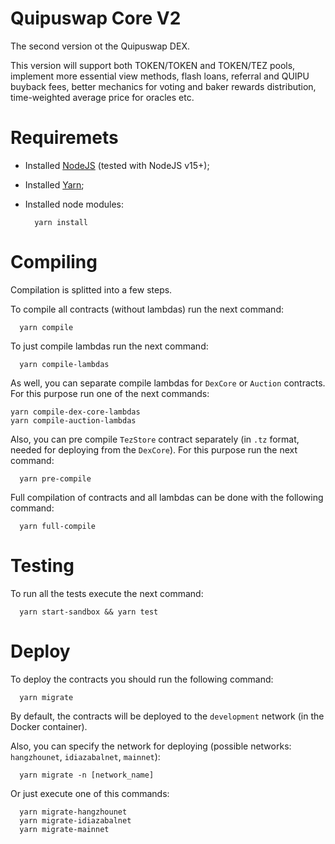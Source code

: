 # Quipuswap Core V2

The second version ot the Quipuswap DEX.

This version will support both TOKEN/TOKEN and TOKEN/TEZ pools, implement more
essential view methods, flash loans, referral and QUIPU buyback fees, better
mechanics for voting and baker rewards distribution, time-weighted average
price for oracles etc.

# Requiremets

- Installed [NodeJS](https://nodejs.org/en/) (tested with NodeJS v15+);
- Installed [Yarn](https://classic.yarnpkg.com/lang/en/docs/install/#mac-stable);
- Installed node modules:

  ```shell
    yarn install
  ```

# Compiling

Compilation is splitted into a few steps.

To compile all contracts (without lambdas) run the next command:

```shell
  yarn compile
```

To just compile lambdas run the next command:

```shell
  yarn compile-lambdas
```

As well, you can separate compile lambdas for `DexCore` or `Auction` contracts.
For this purpose run one of the next commands:

```shell
yarn compile-dex-core-lambdas
yarn compile-auction-lambdas
```

Also, you can pre compile `TezStore` contract separately (in `.tz` format, needed
for deploying from the `DexCore`). For this purpose run the next command:

```shell
  yarn pre-compile
```

Full compilation of contracts and all lambdas can be done with the following
command:

```shell
  yarn full-compile
```

# Testing

To run all the tests execute the next command:

```shell
  yarn start-sandbox && yarn test
```

# Deploy

To deploy the contracts you should run the following command:

```shell
  yarn migrate
```

By default, the contracts will be deployed to the `development` network (in the
Docker container).

Also, you can specify the network for deploying (possible networks:
`hangzhounet`, `idiazabalnet`, `mainnet`):

```shell
  yarn migrate -n [network_name]
```

Or just execute one of this commands:

```shell
  yarn migrate-hangzhounet
  yarn migrate-idiazabalnet
  yarn migrate-mainnet
```

